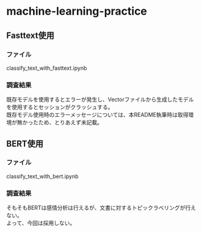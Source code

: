 # machine-learning-practice

## Fasttext使用

### ファイル

classify_text_with_fasttext.ipynb

### 調査結果

既存モデルを使用するとエラーが発生し、Vectorファイルから生成したモデルを使用するとセッションがクラッシュする。  
既存モデル使用時のエラーメッセージについては、本README執筆時は取得環境が無かったため、とりあえず未記載。

## BERT使用

### ファイル

classify_text_with_bert.ipynb

### 調査結果

そもそもBERTは感情分析は行えるが、文書に対するトピックラベリングが行えない。  
よって、今回は採用しない。
